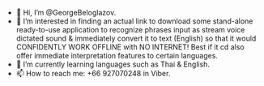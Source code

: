 - 👋 Hi, I’m @GeorgeBeloglazov.
- 👀 I’m interested in finding an actual link to download some stand-alone ready-to-use application to recognize phrases input as stream voice dictated sound & immediately convert it to text (English) so that it would CONFIDENTLY WORK OFFLINE with NO INTERNET! Best if it cd also offer immediate interpretation features to certain languages.
- 🌱 I’m currently learning languages such as Thai & English.
- 📫 How to reach me: +66 927070248 in Viber.

<!---
GeorgeBeloglazov/GeorgeBeloglazov is a ✨ special ✨ repository because its `README.md` (this file) appears on your GitHub profile.
You can click the Preview link to take a look at your changes.
--->
